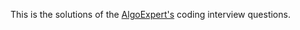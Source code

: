 This is the solutions of the [AlgoExpert's](https://www.algoexpert.io/product) coding interview questions.
